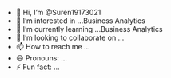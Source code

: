 - 👋 Hi, I’m @Suren19173021
- 👀 I’m interested in ...Business Analytics
- 🌱 I’m currently learning ...Business Analytics
- 💞️ I’m looking to collaborate on ...
- 📫 How to reach me ...
- 😄 Pronouns: ...
- ⚡ Fun fact: ...

<!---
Suren19173021/Suren19173021 is a ✨ special ✨ repository because its `README.md` (this file) appears on your GitHub profile.
You can click the Preview link to take a look at your changes.
--->
